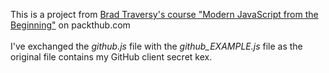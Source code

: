 This is a project from [Brad Traversy's course "Modern JavaScript from the Beginning"](https://subscription.packtpub.com/video/web-development/9781789539509/p8/video8_1/github-finder-part-1-intro-ui) on packthub.com <br>
<br>
I've exchanged the *github.js* file with the *github_EXAMPLE.js* file as the original file contains my GitHub client secret kex. <br>

